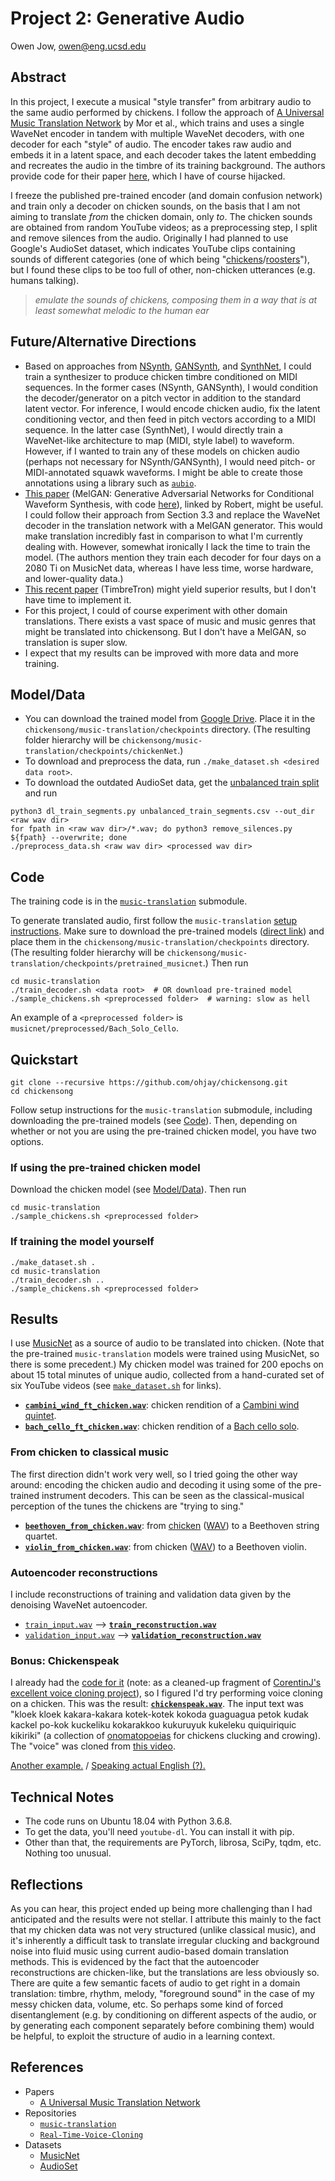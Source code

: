 # Project 2: Generative Audio

Owen Jow, owen@eng.ucsd.edu

## Abstract

In this project, I execute a musical "style transfer" from arbitrary audio to the same audio performed by chickens. I follow the approach of [A Universal Music Translation Network](https://arxiv.org/pdf/1805.07848.pdf) by Mor et al., which trains and uses a single WaveNet encoder in tandem with multiple WaveNet decoders, with one decoder for each "style" of audio. The encoder takes raw audio and embeds it in a latent space, and each decoder takes the latent embedding and recreates the audio in the timbre of its training background. The authors provide code for their paper [here](https://github.com/facebookresearch/music-translation), which I have of course hijacked.

I freeze the published pre-trained encoder (and domain confusion network) and train only a decoder on chicken sounds, on the basis that I am not aiming to translate _from_ the chicken domain, only _to_. The chicken sounds are obtained from random YouTube videos; as a preprocessing step, I split and remove silences from the audio. Originally I had planned to use Google's AudioSet dataset, which indicates YouTube clips containing sounds of different categories (one of which being "[chickens](https://research.google.com/audioset/dataset/chicken_rooster.html)/[roosters](https://research.google.com/audioset/ontology/chicken_rooster.html)"),
but I found these clips to be too full of other, non-chicken utterances (e.g. humans talking).

> _emulate the sounds of chickens, composing them in a way that is at least somewhat melodic to the human ear_

## Future/Alternative Directions

- Based on approaches from [NSynth](https://arxiv.org/pdf/1704.01279.pdf), [GANSynth](https://arxiv.org/pdf/1902.08710.pdf), and [SynthNet](https://www.ijcai.org/proceedings/2019/0467.pdf), I could train a synthesizer to produce chicken timbre conditioned on MIDI sequences. In the former cases (NSynth, GANSynth), I would condition the decoder/generator on a pitch vector in addition to the standard latent vector. For inference, I would encode chicken audio, fix the latent conditioning vector, and then feed in pitch vectors according to a MIDI sequence. In the latter case (SynthNet), I would directly train a WaveNet-like architecture to map (MIDI, style label) to waveform. However, if I wanted to train any of these models on chicken audio (perhaps not necessary for NSynth/GANSynth), I would need pitch- or MIDI-annotated squawk waveforms. I might be able to create those annotations using a library such as [`aubio`](https://aubio.org).
- [This paper](https://arxiv.org/pdf/1910.06711.pdf) (MelGAN: Generative Adversarial Networks for Conditional Waveform Synthesis, with code [here](https://github.com/descriptinc/melgan-neurips)), linked by Robert, might be useful. I could follow their approach from Section 3.3 and replace the WaveNet decoder in the translation network with a MelGAN generator. This would make translation incredibly fast in comparison to what I'm currently dealing with. However, somewhat ironically I lack the time to train the model. (The authors mention they train each decoder for four days on a 2080 Ti on MusicNet data, whereas I have less time, worse hardware, and lower-quality data.)
- [This recent paper](https://arxiv.org/pdf/1811.09620.pdf) (TimbreTron) might yield superior results, but I don't have time to implement it.
- For this project, I could of course experiment with other domain translations. There exists a vast space of music and music genres that might be translated into chickensong. But I don't have a MelGAN, so translation is super slow.
- I expect that my results can be improved with more data and more training.

## Model/Data

- You can download the trained model from [Google Drive](https://drive.google.com/file/d/1p8LoXG6CY5FsNFxf4mUFlz7mtZ3CDDJZ/view?usp=sharing). Place it in the `chickensong/music-translation/checkpoints` directory. (The resulting folder hierarchy will be `chickensong/music-translation/checkpoints/chickenNet`.)
- To download and preprocess the data, run `./make_dataset.sh <desired data root>`.
- To download the outdated AudioSet data, get the [unbalanced train split](https://research.google.com/audioset/download.html) and run
```
python3 dl_train_segments.py unbalanced_train_segments.csv --out_dir <raw wav dir>
for fpath in <raw wav dir>/*.wav; do python3 remove_silences.py ${fpath} --overwrite; done
./preprocess_data.sh <raw wav dir> <processed wav dir>
```

## Code

The training code is in the [`music-translation`](https://github.com/chickensong/music-translation) submodule.

To generate translated audio, first follow the `music-translation` [setup instructions](https://github.com/chickensong/music-translation#setup). Make sure to download the pre-trained models ([direct link](https://dl.fbaipublicfiles.com/music-translation/pretrained_musicnet.zip)) and place them in the `chickensong/music-translation/checkpoints` directory. (The resulting folder hierarchy will be `chickensong/music-translation/checkpoints/pretrained_musicnet`.) Then run
```
cd music-translation
./train_decoder.sh <data root>  # OR download pre-trained model
./sample_chickens.sh <preprocessed folder>  # warning: slow as hell
```
An example of a `<preprocessed folder>` is `musicnet/preprocessed/Bach_Solo_Cello`.

## Quickstart

```
git clone --recursive https://github.com/ohjay/chickensong.git
cd chickensong
```
Follow setup instructions for the `music-translation` submodule, including downloading the pre-trained models (see [Code](https://github.com/ohjay/chickensong#code)). Then, depending on whether or not you are using the pre-trained chicken model, you have two options.

### If using the pre-trained chicken model
Download the chicken model (see [Model/Data](https://github.com/ohjay/chickensong#modeldata)). Then run
```
cd music-translation
./sample_chickens.sh <preprocessed folder>
```

### If training the model yourself
```
./make_dataset.sh .
cd music-translation
./train_decoder.sh ..
./sample_chickens.sh <preprocessed folder>
```

## Results

I use [MusicNet](https://homes.cs.washington.edu/~thickstn/musicnet.html) as a source of audio to be translated into chicken. (Note that the pre-trained `music-translation` models were trained using MusicNet, so there is some precedent.) My chicken model was trained for 200 epochs on about 15 total minutes of unique audio, collected from a hand-curated set of six YouTube videos (see [`make_dataset.sh`](https://github.com/ohjay/chickensong/blob/master/make_dataset.sh) for links).

- [**`cambini_wind_ft_chicken.wav`**](https://drive.google.com/file/d/1baf4mkBw-xL56-2pB9BOdmGRPXTQtJ45/view?usp=sharing): chicken rendition of a [Cambini wind quintet](https://drive.google.com/file/d/1KZPKWLSAtANjqyqZmsshKPDkG_3k5BRw/view?usp=sharing).
- [**`bach_cello_ft_chicken.wav`**](https://drive.google.com/file/d/1eqmXrrtqt2meE1NTdRAX3LDSyGf_ttmS/view?usp=sharing): chicken rendition of a [Bach cello solo](https://drive.google.com/file/d/1IFbcnpKFjkJJ87Hdld5LSB1Q2saElbb9/view?usp=sharing).

### From chicken to classical music

The first direction didn't work very well, so I tried going the other way around: encoding the chicken audio and decoding it using some of the pre-trained instrument decoders. This can be seen as the classical-musical perception of the tunes the chickens are "trying to sing."

- [**`beethoven_from_chicken.wav`**](https://drive.google.com/file/d/1ca4BJ5Id0F09ObEGCQEIop34MXw72R3f/view?usp=sharing): from [chicken](https://www.youtube.com/watch?v=IpNgah-e6v4) ([WAV](https://drive.google.com/file/d/1xPADH_D3cIqdZAPtX1JUSN1YjHsX-CAi/view?usp=sharing)) to a Beethoven string quartet.
- [**`violin_from_chicken.wav`**](https://drive.google.com/file/d/11phXCaam2sqDmK99X1sHD78k1P10nPFe/view?usp=sharing): from chicken ([WAV](https://drive.google.com/file/d/1DC2FlJIdmMOEk_MLlAX1pqEy1m5uSNWg/view?usp=sharing)) to a Beethoven violin.

### Autoencoder reconstructions

I include reconstructions of training and validation data given by the denoising WaveNet autoencoder.

- [`train_input.wav`](https://drive.google.com/file/d/1MpWNYzBp0Pnx_fKSM-CBy-Nd4WM9NiMb/view?usp=sharing) --> [**`train_reconstruction.wav`**](https://drive.google.com/file/d/13HJznavpoNeJO3upARbL8j2_NzIrufya/view?usp=sharing)
- [`validation_input.wav`](https://drive.google.com/file/d/1fzG0RqO2KEpjjLaxFmYONZv5c-cqEBq3/view?usp=sharing) --> [**`validation_reconstruction.wav`**](https://drive.google.com/file/d/1FMDvvxaxE86J5oy4jMPgzYN6VSe_-sVJ/view?usp=sharing)

### Bonus: Chickenspeak

I already had the [code for it](https://github.com/ohjay/visual-questioner/blob/master/tts.py) (note: as a cleaned-up fragment of [CorentinJ's excellent voice cloning project](https://github.com/CorentinJ/Real-Time-Voice-Cloning)), so I figured I'd try performing voice cloning on a chicken. This was the result: [**`chickenspeak.wav`**](https://drive.google.com/file/d/14XQlXCi2IB_jrGRVVVKD8gVfMRqS47qC/view?usp=sharing). The input text was "kloek kloek kakara-kakara	kotek-kotek kokoda guaguagua petok kudak kackel po-kok kuckeliku kokarakkoo kukuruyuk kukeleku quiquiriquic kikiriki" (a collection of [onomatopoeias](https://en.wikipedia.org/wiki/Cross-linguistic_onomatopoeias#Animal_sounds) for chickens clucking and crowing). The "voice" was cloned from [this video](https://www.youtube.com/watch?v=Y2qWdZzSKkw).

[Another example.](https://drive.google.com/file/d/1jNp1IaQwvg7IEzsByd9HXte-pfp-w-nA/view?usp=sharing) / [Speaking actual English (?).](https://drive.google.com/file/d/1xj9Dfk0EgWN8qCKRNvsgacsphm5SNg5n/view?usp=sharing)

## Technical Notes

- The code runs on Ubuntu 18.04 with Python 3.6.8.
- To get the data, you'll need `youtube-dl`. You can install it with pip.
- Other than that, the requirements are PyTorch, librosa, SciPy, tqdm, etc. Nothing too unusual.

## Reflections

As you can hear, this project ended up being more challenging than I had anticipated and the results were not stellar. I attribute this mainly to the fact that my chicken data was not very structured (unlike classical music), and it's inherently a difficult task to translate irregular clucking and background noise into fluid music using current audio-based domain translation methods. This is evidenced by the fact that the autoencoder reconstructions are chicken-like, but the translations are less obviously so. There are quite a few semantic facets of audio to get right in a domain translation: timbre, rhythm, melody, "foreground sound" in the case of my messy chicken data, volume, etc. So perhaps some kind of forced disentanglement (e.g. by conditioning on different aspects of the audio, or by generating each component separately before combining them) would be helpful, to exploit the structure of audio in a learning context.

## References

- Papers
  - [A Universal Music Translation Network](https://arxiv.org/pdf/1805.07848.pdf)
- Repositories
  - [`music-translation`](https://github.com/facebookresearch/music-translation)
  - [`Real-Time-Voice-Cloning`](https://github.com/CorentinJ/Real-Time-Voice-Cloning)
- Datasets
  - [MusicNet](https://homes.cs.washington.edu/~thickstn/musicnet.html)
  - [AudioSet](https://research.google.com/audioset)

